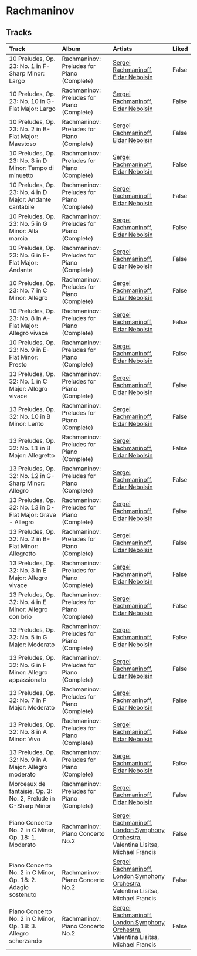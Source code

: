 # Rachmaninov

## Tracks

| Track                                                          | Album                                      | Artists                                                                                                                                                                                                              | Liked   |
|:---------------------------------------------------------------|:-------------------------------------------|:---------------------------------------------------------------------------------------------------------------------------------------------------------------------------------------------------------------------|:--------|
| 10 Preludes, Op. 23: No. 1 in F-Sharp Minor: Largo             | Rachmaninov: Preludes for Piano (Complete) | [Sergei Rachmaninoff](../spotify-stats-jbrown1618/artists/sergei_rachmaninoff.md), [Eldar Nebolsin](../spotify-stats-jbrown1618/artists/eldar_nebolsin.md)                                                           | False   |
| 10 Preludes, Op. 23: No. 10 in G-Flat Major: Largo             | Rachmaninov: Preludes for Piano (Complete) | [Sergei Rachmaninoff](../spotify-stats-jbrown1618/artists/sergei_rachmaninoff.md), [Eldar Nebolsin](../spotify-stats-jbrown1618/artists/eldar_nebolsin.md)                                                           | False   |
| 10 Preludes, Op. 23: No. 2 in B-Flat Major: Maestoso           | Rachmaninov: Preludes for Piano (Complete) | [Sergei Rachmaninoff](../spotify-stats-jbrown1618/artists/sergei_rachmaninoff.md), [Eldar Nebolsin](../spotify-stats-jbrown1618/artists/eldar_nebolsin.md)                                                           | False   |
| 10 Preludes, Op. 23: No. 3 in D Minor: Tempo di minuetto       | Rachmaninov: Preludes for Piano (Complete) | [Sergei Rachmaninoff](../spotify-stats-jbrown1618/artists/sergei_rachmaninoff.md), [Eldar Nebolsin](../spotify-stats-jbrown1618/artists/eldar_nebolsin.md)                                                           | False   |
| 10 Preludes, Op. 23: No. 4 in D Major: Andante cantabile       | Rachmaninov: Preludes for Piano (Complete) | [Sergei Rachmaninoff](../spotify-stats-jbrown1618/artists/sergei_rachmaninoff.md), [Eldar Nebolsin](../spotify-stats-jbrown1618/artists/eldar_nebolsin.md)                                                           | False   |
| 10 Preludes, Op. 23: No. 5 in G Minor: Alla marcia             | Rachmaninov: Preludes for Piano (Complete) | [Sergei Rachmaninoff](../spotify-stats-jbrown1618/artists/sergei_rachmaninoff.md), [Eldar Nebolsin](../spotify-stats-jbrown1618/artists/eldar_nebolsin.md)                                                           | False   |
| 10 Preludes, Op. 23: No. 6 in E-Flat Major: Andante            | Rachmaninov: Preludes for Piano (Complete) | [Sergei Rachmaninoff](../spotify-stats-jbrown1618/artists/sergei_rachmaninoff.md), [Eldar Nebolsin](../spotify-stats-jbrown1618/artists/eldar_nebolsin.md)                                                           | False   |
| 10 Preludes, Op. 23: No. 7 in C Minor: Allegro                 | Rachmaninov: Preludes for Piano (Complete) | [Sergei Rachmaninoff](../spotify-stats-jbrown1618/artists/sergei_rachmaninoff.md), [Eldar Nebolsin](../spotify-stats-jbrown1618/artists/eldar_nebolsin.md)                                                           | False   |
| 10 Preludes, Op. 23: No. 8 in A-Flat Major: Allegro vivace     | Rachmaninov: Preludes for Piano (Complete) | [Sergei Rachmaninoff](../spotify-stats-jbrown1618/artists/sergei_rachmaninoff.md), [Eldar Nebolsin](../spotify-stats-jbrown1618/artists/eldar_nebolsin.md)                                                           | False   |
| 10 Preludes, Op. 23: No. 9 in E-Flat Minor: Presto             | Rachmaninov: Preludes for Piano (Complete) | [Sergei Rachmaninoff](../spotify-stats-jbrown1618/artists/sergei_rachmaninoff.md), [Eldar Nebolsin](../spotify-stats-jbrown1618/artists/eldar_nebolsin.md)                                                           | False   |
| 13 Preludes, Op. 32: No. 1 in C Major: Allegro vivace          | Rachmaninov: Preludes for Piano (Complete) | [Sergei Rachmaninoff](../spotify-stats-jbrown1618/artists/sergei_rachmaninoff.md), [Eldar Nebolsin](../spotify-stats-jbrown1618/artists/eldar_nebolsin.md)                                                           | False   |
| 13 Preludes, Op. 32: No. 10 in B Minor: Lento                  | Rachmaninov: Preludes for Piano (Complete) | [Sergei Rachmaninoff](../spotify-stats-jbrown1618/artists/sergei_rachmaninoff.md), [Eldar Nebolsin](../spotify-stats-jbrown1618/artists/eldar_nebolsin.md)                                                           | False   |
| 13 Preludes, Op. 32: No. 11 in B Major: Allegretto             | Rachmaninov: Preludes for Piano (Complete) | [Sergei Rachmaninoff](../spotify-stats-jbrown1618/artists/sergei_rachmaninoff.md), [Eldar Nebolsin](../spotify-stats-jbrown1618/artists/eldar_nebolsin.md)                                                           | False   |
| 13 Preludes, Op. 32: No. 12 in G-Sharp Minor: Allegro          | Rachmaninov: Preludes for Piano (Complete) | [Sergei Rachmaninoff](../spotify-stats-jbrown1618/artists/sergei_rachmaninoff.md), [Eldar Nebolsin](../spotify-stats-jbrown1618/artists/eldar_nebolsin.md)                                                           | False   |
| 13 Preludes, Op. 32: No. 13 in D-Flat Major: Grave - Allegro   | Rachmaninov: Preludes for Piano (Complete) | [Sergei Rachmaninoff](../spotify-stats-jbrown1618/artists/sergei_rachmaninoff.md), [Eldar Nebolsin](../spotify-stats-jbrown1618/artists/eldar_nebolsin.md)                                                           | False   |
| 13 Preludes, Op. 32: No. 2 in B-Flat Minor: Allegretto         | Rachmaninov: Preludes for Piano (Complete) | [Sergei Rachmaninoff](../spotify-stats-jbrown1618/artists/sergei_rachmaninoff.md), [Eldar Nebolsin](../spotify-stats-jbrown1618/artists/eldar_nebolsin.md)                                                           | False   |
| 13 Preludes, Op. 32: No. 3 in E Major: Allegro vivace          | Rachmaninov: Preludes for Piano (Complete) | [Sergei Rachmaninoff](../spotify-stats-jbrown1618/artists/sergei_rachmaninoff.md), [Eldar Nebolsin](../spotify-stats-jbrown1618/artists/eldar_nebolsin.md)                                                           | False   |
| 13 Preludes, Op. 32: No. 4 in E Minor: Allegro con brio        | Rachmaninov: Preludes for Piano (Complete) | [Sergei Rachmaninoff](../spotify-stats-jbrown1618/artists/sergei_rachmaninoff.md), [Eldar Nebolsin](../spotify-stats-jbrown1618/artists/eldar_nebolsin.md)                                                           | False   |
| 13 Preludes, Op. 32: No. 5 in G Major: Moderato                | Rachmaninov: Preludes for Piano (Complete) | [Sergei Rachmaninoff](../spotify-stats-jbrown1618/artists/sergei_rachmaninoff.md), [Eldar Nebolsin](../spotify-stats-jbrown1618/artists/eldar_nebolsin.md)                                                           | False   |
| 13 Preludes, Op. 32: No. 6 in F Minor: Allegro appassionato    | Rachmaninov: Preludes for Piano (Complete) | [Sergei Rachmaninoff](../spotify-stats-jbrown1618/artists/sergei_rachmaninoff.md), [Eldar Nebolsin](../spotify-stats-jbrown1618/artists/eldar_nebolsin.md)                                                           | False   |
| 13 Preludes, Op. 32: No. 7 in F Major: Moderato                | Rachmaninov: Preludes for Piano (Complete) | [Sergei Rachmaninoff](../spotify-stats-jbrown1618/artists/sergei_rachmaninoff.md), [Eldar Nebolsin](../spotify-stats-jbrown1618/artists/eldar_nebolsin.md)                                                           | False   |
| 13 Preludes, Op. 32: No. 8 in A Minor: Vivo                    | Rachmaninov: Preludes for Piano (Complete) | [Sergei Rachmaninoff](../spotify-stats-jbrown1618/artists/sergei_rachmaninoff.md), [Eldar Nebolsin](../spotify-stats-jbrown1618/artists/eldar_nebolsin.md)                                                           | False   |
| 13 Preludes, Op. 32: No. 9 in A Major: Allegro moderato        | Rachmaninov: Preludes for Piano (Complete) | [Sergei Rachmaninoff](../spotify-stats-jbrown1618/artists/sergei_rachmaninoff.md), [Eldar Nebolsin](../spotify-stats-jbrown1618/artists/eldar_nebolsin.md)                                                           | False   |
| Morceaux de fantaisie, Op. 3: No. 2, Prelude in C-Sharp Minor  | Rachmaninov: Preludes for Piano (Complete) | [Sergei Rachmaninoff](../spotify-stats-jbrown1618/artists/sergei_rachmaninoff.md), [Eldar Nebolsin](../spotify-stats-jbrown1618/artists/eldar_nebolsin.md)                                                           | False   |
| Piano Concerto No. 2 in C Minor, Op. 18: 1. Moderato           | Rachmaninov: Piano Concerto No.2           | [Sergei Rachmaninoff](../spotify-stats-jbrown1618/artists/sergei_rachmaninoff.md), [London Symphony Orchestra](../spotify-stats-jbrown1618/artists/london_symphony_orchestra.md), Valentina Lisitsa, Michael Francis | False   |
| Piano Concerto No. 2 in C Minor, Op. 18: 2. Adagio sostenuto   | Rachmaninov: Piano Concerto No.2           | [Sergei Rachmaninoff](../spotify-stats-jbrown1618/artists/sergei_rachmaninoff.md), [London Symphony Orchestra](../spotify-stats-jbrown1618/artists/london_symphony_orchestra.md), Valentina Lisitsa, Michael Francis | False   |
| Piano Concerto No. 2 in C Minor, Op. 18: 3. Allegro scherzando | Rachmaninov: Piano Concerto No.2           | [Sergei Rachmaninoff](../spotify-stats-jbrown1618/artists/sergei_rachmaninoff.md), [London Symphony Orchestra](../spotify-stats-jbrown1618/artists/london_symphony_orchestra.md), Valentina Lisitsa, Michael Francis | False   |
